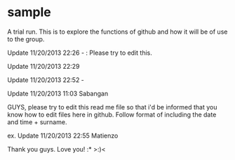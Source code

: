 sample
======

A trial run. This is to explore the functions of github and how it will be of use to the group.

Update 11/20/2013 22:26 - : Please try to edit this.

Update 11/20/2013 22:29 

Update 11/20/2013 22:52 -

Update 11/20/2013 11:03 Sabangan

GUYS, please try to edit this read me file so that i'd be informed that you know how to edit files here in github.
Follow format of including the date and time + surname.

ex. Update 11/20/2013 22:55 Matienzo

Thank you guys. Love you! :* >:)<
